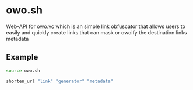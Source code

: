 # owo.sh
Web-API for [owo.vc](https://owo.vc) which is an simple link obfuscator that allows users to easily and quickly create links that can mask or owoify the destination links metadata

## Example
```bash
source owo.sh

shorten_url "link" "generator" "metadata"
```
